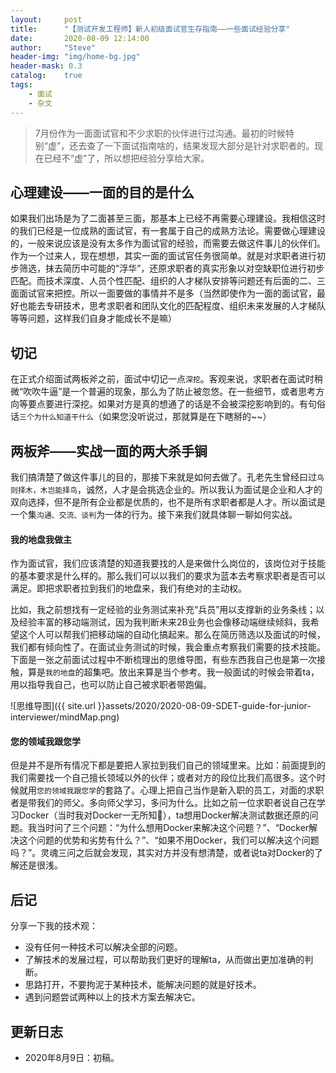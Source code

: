 ```yaml
---
layout:     post
title:      "【测试开发工程师】新人初级面试官生存指南——一些面试经验分享"
date:       2020-08-09 12:14:00
author:     "Steve"
header-img: "img/home-bg.jpg"
header-mask: 0.3
catalog:    true
tags:
    - 面试
    - 杂文
---
```



> 7月份作为一面面试官和不少求职的伙伴进行过沟通。最初的时候特别“虚”，还去查了一下面试指南啥的，结果发现大部分是针对求职者的。现在已经不“虚”了，所以想把经验分享给大家。

## 心理建设——一面的目的是什么

如果我们出场是为了二面甚至三面，那基本上已经不再需要心理建设。我相信这时的我们已经是一位成熟的面试官，有一套属于自己的成熟方法论。需要做心理建设的，一般来说应该是没有太多作为面试官的经验，而需要去做这件事儿的伙伴们。作为一个过来人，现在想想，其实一面的面试官任务很简单。就是对求职者进行初步筛选，抹去简历中可能的“浮华”，还原求职者的真实形象以对空缺职位进行初步匹配。而技术深度、人员个性匹配、组织的人才梯队安排等问题还有后面的二、三面面试官来把控。所以一面要做的事情并不是多（当然即使作为一面的面试官，最好也能去专研技术，思考求职者和团队文化的匹配程度、组织未来发展的人才梯队等等问题，这样我们自身才能成长不是嘛）

## 切记

在正式介绍面试两板斧之前，面试中切记一点`深挖`。客观来说，求职者在面试时稍微“吹吹牛逼”是一个普遍的现象，那么为了防止被忽悠。在一些细节，或者思考方向等要点要进行深挖。如果对方是真的想通了的话是不会被深挖影响到的。有句俗话`三个为什么知道干什么`（如果您没听说过，那就算是在下瞎掰的~~）

## 两板斧——实战一面的两大杀手锏

我们搞清楚了做这件事儿的目的，那接下来就是如何去做了。孔老先生曾经曰过`鸟则择木，木岂能择鸟`，诚然，人才是会挑选企业的。所以我认为面试是企业和人才的双向选择，但不是所有企业都是优质的，也不是所有求职者都是人才。所以面试是一个集`沟通、交流、谈判`为一体的行为。接下来我们就具体聊一聊如何实战。

#### 我的地盘我做主

作为面试官，我们应该清楚的知道我要找的人是来做什么岗位的，该岗位对于技能的基本要求是什么样的。那么我们可以以我们的要求为蓝本去考察求职者是否可以满足。即把求职者拉到我们的地盘来，我们有绝对的主动权。

比如，我之前想找有一定经验的业务测试来补充“兵员”用以支撑新的业务条线；以及经验丰富的移动端测试，因为我判断未来2B业务也会像移动端继续倾斜，我希望这个人可以帮我们把移动端的自动化搞起来。那么在简历筛选以及面试的时候，我们都有倾向性了。在面试业务测试的时候，我会重点考察我们需要的技术技能。下面是一张之前面试过程中不断梳理出的思维导图，有些东西我自己也是第一次接触，算是`我的地盘`的超集吧。放出来算是当个参考。我一般面试的时候会带着ta，用以指导我自己，也可以防止自己被求职者带跑偏。

![思维导图]({{ site.url }}assets/2020/2020-08-09-SDET-guide-for-junior-interviewer/mindMap.png)

#### 您的领域我跟您学

但是并不是所有情况下都是要把人家拉到我们自己的领域里来。比如：前面提到的我们需要找一个自己擅长领域以外的伙伴；或者对方的段位比我们高很多。这个时候就用`您的领域我跟您学`的套路了。心理上把自己当作是新入职的员工，对面的求职者是带我们的师父。多向师父学习，多问为什么。比如之前一位求职者说自己在学习Docker（当时我对Docker一无所知🐷），ta想用Docker解决测试数据还原的问题。我当时问了三个问题：“为什么想用Docker来解决这个问题？”、“Docker解决这个问题的优势和劣势有什么？”、“如果不用Docker，我们可以解决这个问题吗？”。灵魂三问之后就会发现，其实对方并没有想清楚，或者说ta对Docker的了解还是很浅。

## 后记

分享一下我的技术观：
- 没有任何一种技术可以解决全部的问题。
- 了解技术的发展过程，可以帮助我们更好的理解ta，从而做出更加准确的判断。
- 思路打开，不要拘泥于某种技术，能解决问题的就是好技术。
- 遇到问题尝试两种以上的技术方案去解决它。

## 更新日志
- 2020年8月9日：初稿。